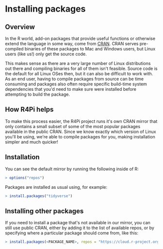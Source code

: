 # Installing packages

## Overview

In the R world, add-on packages that provide useful functions or otherwise extend the language in some way, come from
[CRAN](https://cran.r-project.org). CRAN serves pre-compiled binaries of these packages to Mac and Windows users, but
Linux users (like us!) only get the source code.

This makes sense as there are a very large number of Linux distributions out there and compiling binaries for all of
them isn't feasible. Source code is the default for all Linux OSes then, but it can also be difficult to work with. As
an end user, having to compile packages from source can be time consuming and packages also often require specific
build-time system dependencies that you'd need to make sure were installed before attempting to build the package.

## How R4Pi helps

To make this process easier, the R4Pi project runs it's own CRAN mirror that only contains a small subset of some of the
most popular packages available in the public CRAN. Since we know exactly which version of Linux you'll be using, we're
able to compile packages for you, making installation simpler and much quicker!

## Installation

You can see the default mirror by running the following inside of R:

```R
> options("repos")
```

Packages are installed as usual using, for example:

```R
> install.packages("tidyverse")
```

## Installing other packages

If you need to install a package that's not available in our mirror, you can still use public CRAN, either by adding it
to the list of available repos, or by specifying where a particular package should come from, like this:

```R
> install.packages(<PACKAGE_NAME>, repos = "https://cloud.r-project.org")
```
